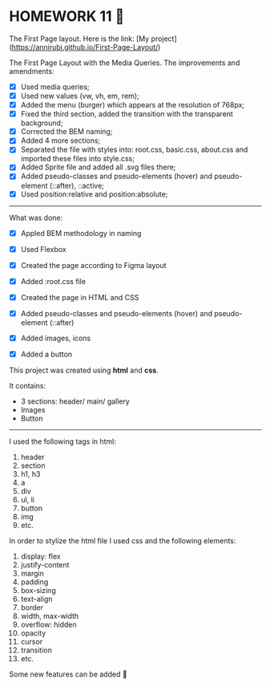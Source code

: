 # HOMEWORK 11 💫
The First Page layout. 
Here is the link:
[My project] (https://annirubi.github.io/First-Page-Layout/)

The First Page Layout with the Media Queries. 
The improvements and amendments:
- [X] Used media queries;
- [X] Used new values (vw, vh, em, rem);
- [X] Added the menu (burger) which appears at the resolution of 768px;
- [X] Fixed the third section, added the transition with the transparent background;
- [X] Corrected the BEM naming;
- [X] Added 4 more sections;
- [X] Separated the file with styles into: root.css, basic.css, about.css and imported these files into style.css;
- [X] Added Sprite file and added all .svg files there;
- [X] Added pseudo-classes and pseudo-elements (hover) and pseudo-element (::after), ::active;
- [X] Used position:relative and position:absolute;

___
What was done:
- [X]  Appled BEM methodology in naming
- [X] Used Flexbox
- [X] Created the page according to Figma layout
- [X] Added :root.css file
- [X] Created the page in HTML and CSS 
- [X] Added pseudo-classes and pseudo-elements (hover) and pseudo-element (::after)
- [X] Added images, icons
- [X] Added a button



This project was created using **html** and **css**. 

It contains:

* 3 sections: header/ main/ gallery
* Images
* Button

  

____

I used the following tags in html:

1. header
2. section
3. h1, h3
4. a
5. div
6. ul, li
7.  button
8.  img
9.  etc.




In order to stylize the html file I used css and the following elements:
1. display: flex
2. justify-content
3. margin
4. padding
5. box-sizing
6. text-align
7. border
8. width, max-width
9.  overflow: hidden
10. opacity
11. cursor
12. transition
13. etc.

Some new features can be added 🌝
